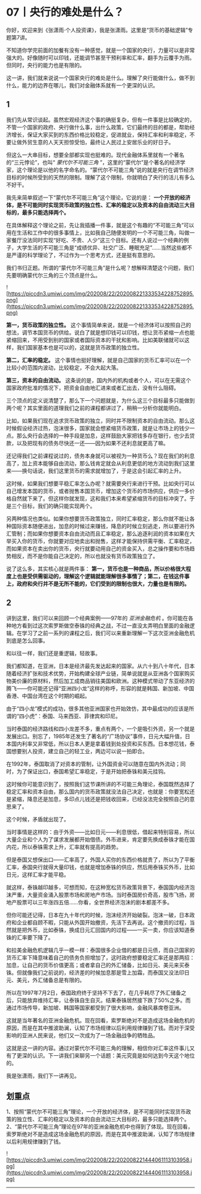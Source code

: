 # 07丨央行的难处是什么？

你好，欢迎来到《张潇雨·个人投资课》，我是张潇雨。这里是“货币的基础逻辑”专题第7讲。

不知道你学完前面的加餐有没有一种感觉，就是一个国家的央行，力量可以是非常强大的。好像随时可以印钱，还能调节甚至干预利率和汇率，翻手为云覆手为雨。但同时，央行的能力也是有限的。

这一讲，我们就来说说一个国家央行的难处是什么。理解了央行能做什么，做不到什么，能力的边界在哪儿，我们对金融体系就有一个更深的认识。

## 1

我们先从常识谈起。虽然宏观经济这个事的确挺复杂，但有一件事是比较确定的，不管一个国家的政府、央行做什么事，出什么政策，它们最终的目的都是，帮助经济增长，保证大家买到的东西价格比较稳定，促进就业，保持汇率和利率稳定，不要让做外贸生意的人天天担惊受怕，最终让人民过上安居乐业的好日子。

但这么一大串目标，想要全部都实现也挺难的。现代金融体系里就有一个著名的“三元悖论”，也叫“ *蒙代尔不可能三角* ”，这里的“蒙代尔”是个著名的经济学家，这个理论是以他的名字命名的。“蒙代尔不可能三角”说的就是央行在调节经济目标的时候所受到的天然的限制。理解了这个限制，你就明白了央行的活儿有多么不好干。

我先来简单叙述一下“蒙代尔不可能三角”这个理论，它说的是： **一个开放的经济体，是不可能同时实现货币政策的独立性、汇率的稳定以及资本的自由流动三大目标的，最多只能选择两个。**

在具体解释这个理论之前，先让我插播一件事，就是这个有趣的“不可能三角”可以用在生活和工作中的很多事情上，比如我自己随便发明的一个不可能三角，叫做一家餐厅没法同时实现“好吃、不贵、人少”这三个目标。还有人说过一个经典的例子，大学生活的不可能三角是“成绩优异、社交广泛、睡眠充足”……当然这些都不是严谨的科学理论了，不过作为一个思考方式，还是挺有意思的。

我们书归正题。所谓的“蒙代尔不可能三角”是什么呢？想解释清楚这个问题，我们先要明确蒙代尔三角的三个顶点是什么。

![https://piccdn3.umiwi.com/img/202008/22/202008221333534228752895.png](https://piccdn3.umiwi.com/img/202008/22/202008221333534228752895.png)

 **第一，货币政策的独立性。** 这个事情简单来说，就是一个经济体可以按照自己的想法，调节本国货币的供给。说白了就是想印钱可以印钱，想让货币紧缩一点也能紧缩回来，不用受到别的国家或者国际资本的干扰和影响。比如美联储就可以这样，我们国家基本也是可以的，这就是货币政策的独立性。

 **第二，汇率的稳定。** 这个事情也挺好理解，就是自己国家的货币汇率可以在一个比较小的范围内波动，比较稳定，不会大起大落。

 **第三，资本的自由流动。** 这条说的是，国内外的机构或者个人，可以在无需这个国家政府批准的情况下，把资金自由地汇进来或者汇出去，没有什么阻碍。

三个顶点的定义说清楚了，那么下一个问题就是，为什么这三个目标最多只能做到两个呢？其实里面的道理我们之前的课程都讲过了，稍稍一分析你就能明白。

比如，如果我们现在追求货币政策的独立，同时并不限制资本的自由流动。那么这时候假设经济过热，泡沫很多，国家就会想紧缩货币政策，就是让市场上的钱少一点。那么央行会选择的一种手段是加息，这样鼓励大家把钱多存在银行，也少去贷款，以及把现有的债务尽快还一还——因为如果不还利息就更高了嘛。

还记得我们之前课程说过的，债务本身就可以被视为一种货币么？现在我们的利息高了，加上资本能够自由流动，那么钱肯定就会从利息更低的地方流动到我们这里来——换句话说，我们这里货币的需求就增加了，于是这会引起汇率的上升。

这时候，如果我们想要平稳汇率怎么办呢？就需要央行来进行干预。比如央行可以自己增发本国的货币，或者抛售本国货币，增加这个货币的市场供应，供应一多价格自然就下来了。但这样你就发现，这和我们本来希望紧缩货币的目标冲突了。于是三个目标，我们的确只能实现两个。

另两种情况也类似。如果你想要货币政策独立，同时汇率稳定，那么你就不能让各种国际资本随便进出，加息的时候过来赚钱，降息的时候立刻逃走，所以要进行外汇管制；而如果你想要资本自由流动而且汇率稳定，那么追逐利润的资本如果在大举买入你的货币，你就要对应地卖出和抛售，这样才能保持供需平衡、汇率稳定，而如果资本在卖出你的货币，央行就要动用自己的资金买入，总之操作要和市场趋势相反，而不是你能自己决定的，所以也就没有货币政策独立了。

说了这么多，其实核心就是两件事： **第一，货币也是一种商品，所以价格很大程度上也是受供需驱动的，理解这个逻辑就能理解很多事情了；第二，在钱这件事上，政府和央行并不是无所不能的，它们受到的限制也很大，力量也是有限的。**

## 2

讲到这里，我们可以来回顾一个经典案例——97年的 *亚洲金融危机* 。你可能在各种地方看到过这次索罗斯做空泰铢的经典之战，不过一直没太弄明白里面的金融逻辑。在学习了之前一系列的课程之后，我们可以来重新理解一下这次亚洲金融危机到底是怎么回事。

和以往一样，我们还是重逻辑，轻故事。

我们都知道，在亚洲，日本是经济最先发达起来的国家。从六十到八十年代，日本随着经济扩张和技术优势，开始构建全球产业链，简单说就是从亚洲各个国家购买物美价廉的原材料，然后加工成商品销往美国和欧洲。这种模式带动了东亚经济的腾飞——你可能还记得“亚洲四小龙”这样的称呼，形容的就是韩国、新加坡、中国香港、中国台湾在这个时期的崛起。

由于“四小龙”模式的成功，很多其他亚洲国家也开始效仿，其中最成功的应该是所谓的“四小虎”：泰国、马来西亚、菲律宾和印尼。

当时泰国的经济路线和四小龙差不多，重点有两个，一个是吸引外资，另一个就是发展出口。别忘了，1985年还发生了著名的“广场协议”事件，日元大幅升值，日本国内利率又非常低，所以日本人更是拿着钱到处投资和买东西。日本想花钱，泰国想要别人投资，建立自己的轻工业，两边可以说一拍即合。

在1992年，泰国取消了对资本的管制，让外国资金可以随意在国内外流动；同时，为了保证出口，泰国希望汇率稳定，于是开始把泰铢和美元挂钩。

这时候你可能意识到了，按照我们这节课所讲的不可能三角理论，泰国既然选择了稳定汇率和资本自由，那么国内的货币政策就没法自己决定，也就是：你要宽松还是紧缩，降息还是加息，多印点儿钱还是把钱收回来，已经没法完全按照自己的意思来了。

这个时候，矛盾就出现了。

当时事情是这样的：由于外资——比如日元——利息很低，借起来特别容易，所以大量企业和个人为了谋求发展都开始借债。外币进来，肯定要先换成泰铢才能在国内花，所以泰铢需求上升，汇率就有提高的趋势。

但是泰国又想保出口——汇率高了，外国人买你的东西价格就贵了，所以为了平衡汇率，泰国央行就得大量印钱，也就是增加泰铢的供应，然后用泰铢买外币，比如日元，这样汇率才能平稳。

就这样，泰铢越印越多，可想而知，在这种宽松货币政策背景下，泰国国内经济泡沫严重，大量资金涌入股票市场和房地产市场。当时泰国房价奇高，股市飞扬，房地产股票可以三年涨四五倍……你看，全世界经济泡沫的剧本都差不多。

但你可能还记得，日本在九十年代的时候，泡沫经济开始破裂。泡沫一破，日本政府和企业都自顾不暇，只能从外国开始撤资，先活下去再说。这个撤资的过程，当然就是把外币，比如泰铢，换成日元汇回国内的过程——一买一卖，你应该知道泰铢的汇率要下降了。

和拉美金融危机逻辑几乎一模一样：泰国很多企业借的都是日元债，而自己国家的货币汇率下降意味着自己的债务负担增加了，这时政府想要稳定汇率还是那两招：加息，让自己的货币价值更高；或者拿自己的外汇储备，比如日元、美元来买泰铢。但就像我们之前说的，经济差的时候加息那是雪上加霜，而泰国又没法印日元、美元，外汇储备总是有限的。

所以在1997年7月2日，泰国政府终于坚持不下去了，在几乎耗尽了外汇储备之后，只能放弃维持汇率，让泰铢自生自灭。结果泰铢居然接下跌了50%之多。而通过市场传导，新加坡、韩国等国家都受到了很大影响，金融风暴席卷亚洲。

这就是当年著名的亚洲金融危机。现在回看，索罗斯绝对不是造成这场金融危机的原因，而是在其中推波助澜，认知了市场规律以后利用规律赚到了钱。而对于深受影响的亚洲人民来说，他们又一次成为了一场金融战争的牺牲品。

这就是这一讲的内容。通过对蒙代尔不可能三角的理解，相信你对汇率这件事儿又有了更深的认识。下一讲我们来聊另一个话题：美元究竟是如何达到今天这个地位的。

我是张潇雨，我们下一讲再见。

## 划重点

1、按照“蒙代尔不可能三角”理论，一个开放的经济体，是不可能同时实现货币政策的独立性、汇率的稳定以及资本的自由流动三大目标的，最多只能选择两个。
2、“蒙代尔不可能三角”理论在97年的亚洲金融危机中也得到了体现。现在回看，索罗斯绝对不是造成这场金融危机的原因，而是在其中推波助澜，认知了市场规律以后利用规律赚到了钱。

![https://piccdn3.umiwi.com/img/202008/22/202008221444061113103958.jpg](https://piccdn3.umiwi.com/img/202008/22/202008221444061113103958.jpg)

---
